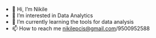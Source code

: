 - 👋 Hi, I’m Nikile
- 👀 I’m interested in Data Analytics
- 🌱 I’m currently learning the tools for data analysis
- 📫 How to reach me nikilepcis@gmail.com/9500952588

<!---
Nikile2003/Nikile2003 is a ✨ special ✨ repository because its `README.md` (this file) appears on your GitHub profile.
You can click the Preview link to take a look at your changes.
--->
